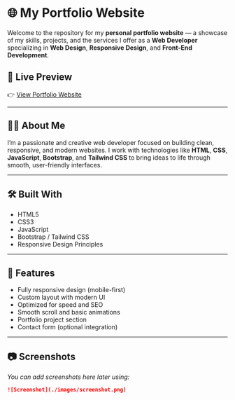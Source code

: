 # 🌐 My Portfolio Website

Welcome to the repository for my **personal portfolio website** — a showcase of my skills, projects, and the services I offer as a **Web Developer** specializing in **Web Design**, **Responsive Design**, and **Front-End Development**.

## 🔗 Live Preview

👉 [View Portfolio Website](https://your-portfolio-link.com)

---

## 🧑‍💻 About Me

I’m a passionate and creative web developer focused on building clean, responsive, and modern websites. I work with technologies like **HTML**, **CSS**, **JavaScript**, **Bootstrap**, and **Tailwind CSS** to bring ideas to life through smooth, user-friendly interfaces.

---

## 🛠️ Built With

* HTML5
* CSS3
* JavaScript
* Bootstrap / Tailwind CSS
* Responsive Design Principles

---

## 📁 Features

* Fully responsive design (mobile-first)
* Custom layout with modern UI
* Optimized for speed and SEO
* Smooth scroll and basic animations
* Portfolio project section
* Contact form (optional integration)

---

## 📷 Screenshots

*You can add screenshots here later using:*

```markdown
![Screenshot](./images/screenshot.png)
```

